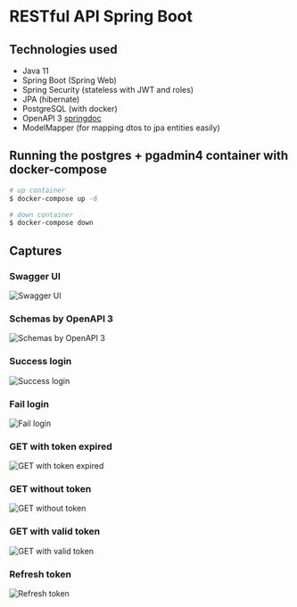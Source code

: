 # RESTful API Spring Boot

## Technologies used 
* Java 11
* Spring Boot (Spring Web)
* Spring Security (stateless with JWT and roles)
* JPA (hibernate)
* PostgreSQL (with docker)
* OpenAPI 3 [springdoc](https://springdoc.org/)
* ModelMapper (for mapping dtos to jpa entities easily)

## Running the postgres + pgadmin4 container with docker-compose

```bash
# up container
$ docker-compose up -d

# down container
$ docker-compose down
```

## Captures

### Swagger UI

![Swagger UI](https://github.com/jeanpierm/rest-api-spring-security-jwt/blob/main/captures/1.png?raw=true)

### Schemas by OpenAPI 3

![Schemas by OpenAPI 3](https://github.com/jeanpierm/rest-api-spring-security-jwt/blob/main/captures/2.png?raw=true)

### Success login

![Success login](https://github.com/jeanpierm/rest-api-spring-security-jwt/blob/main/captures/3.png?raw=true)

### Fail login

![Fail login](https://github.com/jeanpierm/rest-api-spring-security-jwt/blob/main/captures/4.png?raw=true)

### GET with token expired

![GET with token expired](https://github.com/jeanpierm/rest-api-spring-security-jwt/blob/main/captures/5.png?raw=true)

### GET without token

![GET without token](https://github.com/jeanpierm/rest-api-spring-security-jwt/blob/main/captures/6.png?raw=true)

### GET with valid token

![GET with valid token](https://github.com/jeanpierm/rest-api-spring-security-jwt/blob/main/captures/7.png?raw=true)

### Refresh token

![Refresh token](https://github.com/jeanpierm/rest-api-spring-security-jwt/blob/main/captures/8.png?raw=true)